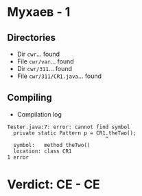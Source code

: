 # Мухаев - 1
## Directories
- Dir `cwr`... found
- File `cwr/var`... found
- Dir `cwr/311`... found
- File `cwr/311/CR1.java`... found
## Compiling
- Compilation log
```
Tester.java:7: error: cannot find symbol
  private static Pattern p = CR1.theTwo();
                                ^
  symbol:   method theTwo()
  location: class CR1
1 error

```
# Verdict: **CE** - CE
